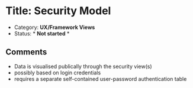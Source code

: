 # Title: Security Model
- Category: **UX/Framework Views**
- Status: * **Not started** *

## Comments
- Data is visualised publically through the security view(s)
- possibly based on login credentials
- requires a separate self-contained user-password authentication table
